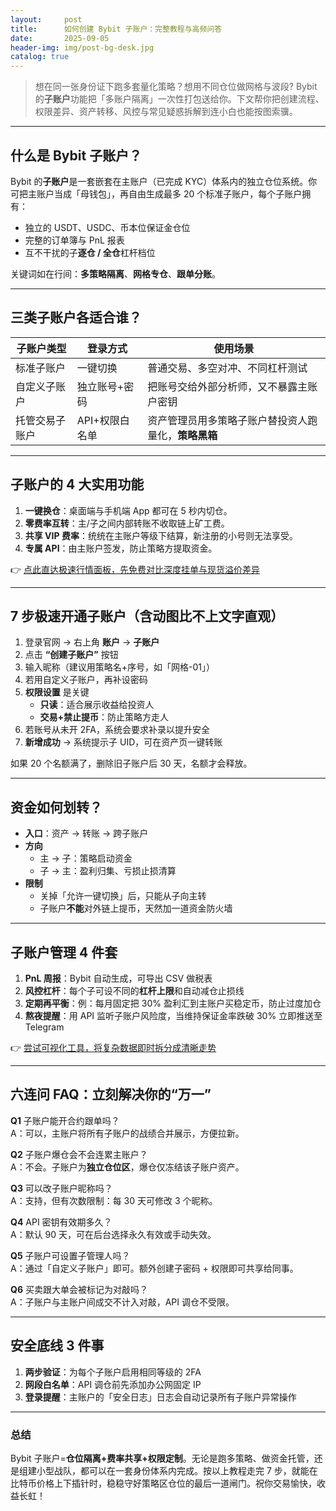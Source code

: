 ```yaml
---
layout:     post
title:      如何创建 Bybit 子账户：完整教程与高频问答
date:       2025-09-05
header-img: img/post-bg-desk.jpg
catalog: true
---
```


> 想在同一张身份证下跑多套量化策略？想用不同仓位做网格与波段? Bybit 的**子账户**功能把「多账户隔离」一次性打包送给你。下文帮你把创建流程、权限差异、资产转移、风控与常见疑惑拆解到连小白也能按图索骥。

---

## 什么是 Bybit 子账户？

Bybit 的**子账户**是一套嵌套在主账户（已完成 KYC）体系内的独立仓位系统。你可把主账户当成「母钱包」，再自由生成最多 20 个标准子账户，每个子账户拥有：

- 独立的 USDT、USDC、币本位保证金仓位  
- 完整的订单簿与 PnL 报表  
- 互不干扰的子**逐仓 / 全仓**杠杆档位

关键词如在行间：**多策略隔离**、**网格专仓**、**跟单分账**。

---

## 三类子账户各适合谁？

| 子账户类型        | 登录方式 | 使用场景                                 |
|-----------------|-----------|----------------------------------------|
| 标准子账户        | 一键切换   | 普通交易、多空对冲、不同杠杆测试             |
| 自定义子账户       | 独立账号+密码 | 把账号交给外部分析师，又不暴露主账户密钥         |
| 托管交易子账户      | API+权限白名单 | 资产管理员用多策略子账户替投资人跑量化，**策略黑箱** |

---

## 子账户的 4 大实用功能

1. **一键换仓**：桌面端与手机端 App 都可在 5 秒内切仓。  
2. **零费率互转**：主/子之间内部转账不收取链上矿工费。  
3. **共享 VIP 费率**：统统在主账户等级下结算，新注册的小号则无法享受。  
4. **专属 API**：由主账户签发，防止策略方提取资金。  

👉 [点此直达极速行情面板，先免费对比深度挂单与现货溢价差异](https://okxdog.com/)

---

## 7 步极速开通子账户（含动图比不上文字直观）

1. 登录官网 → 右上角 **账户** → **子账户**  
2. 点击 **“创建子账户”** 按钮  
3. 输入昵称（建议用策略名+序号，如「网格-01」）  
4. 若用自定义子账户，再补设密码  
5. **权限设置** 是关键  
   - **只读**：适合展示收益给投资人  
   - **交易+禁止提币**：防止策略方走人  
6. 若账号从未开 2FA，系统会要求补录以提升安全  
7. **新增成功** → 系统提示子 UID，可在资产页一键转账  

如果 20 个名额满了，删除旧子账户后 30 天，名额才会释放。

---

## 资金如何划转？

- **入口**：资产 → 转账 → 跨子账户  
- **方向**  
  - 主 → 子：策略启动资金  
  - 子 → 主：盈利归集、亏损止损清算  
- **限制**  
  - 关掉「允许一键切换」后，只能从子向主转  
  - 子账户**不能**对外链上提币，天然加一道资金防火墙  

---

## 子账户管理 4 件套

1. **PnL 周报**：Bybit 自动生成，可导出 CSV 做税表  
2. **风控杠杆**：每个子可设不同的**杠杆上限**和自动减仓止损线  
3. **定期再平衡**：例：每月固定把 30% 盈利汇到主账户买稳定币，防止过度加仓  
4. **熬夜提醒**：用 API 监听子账户风险度，当维持保证金率跌破 30% 立即推送至 Telegram  

👉 [尝试可视化工具，将复杂数据即时拆分成清晰走势](https://okxdog.com/)

---

## 六连问 FAQ：立刻解决你的“万一”

**Q1** 子账户能开合约跟单吗？  
A：可以，主账户将所有子账户的战绩合并展示，方便拉新。

**Q2** 子账户爆仓会不会连累主账户？  
A：不会。子账户为**独立仓位区**，爆仓仅冻结该子账户资产。

**Q3** 可以改子账户昵称吗？  
A：支持，但有次数限制：每 30 天可修改 3 个昵称。

**Q4** API 密钥有效期多久？  
A：默认 90 天，可在后台选择永久有效或手动失效。

**Q5** 子账户可设置子管理人吗？  
A：通过「自定义子账户」即可。额外创建子密码 + 权限即可共享给同事。

**Q6** 买卖跟大单会被标记为对敲吗？  
A：子账户与主账户间成交不计入对敲，API 调仓不受限。

---

## 安全底线 3 件事

1. **两步验证**：为每个子账户启用相同等级的 2FA  
2. **网段白名单**：API 调仓前先添加办公网固定 IP  
3. **登录提醒**：主账户的「安全日志」日志会自动记录所有子账户异常操作  

---

### 总结

Bybit 子账户=**仓位隔离+费率共享+权限定制**。无论是跑多策略、做资金托管，还是组建小型战队，都可以在一套身份体系内完成。按以上教程走完 7 步，就能在比特币价格上下插针时，稳稳守好策略区仓位的最后一道闸门。祝你交易愉快，收益长虹！